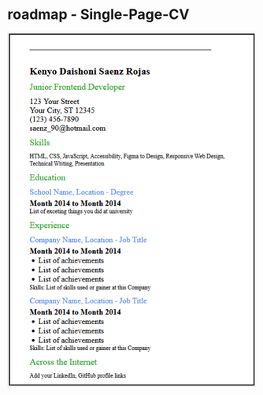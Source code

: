 # roadmap - Single-Page-CV

![Design preview for the Order summary card coding challenge](./img/CV.png)

